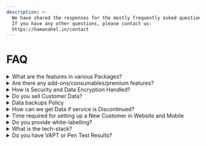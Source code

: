```yaml
---
description: >-
  We have shared the responses for the mostly frequently asked questions here.
  If you have any other questions, please contact us:
  https://hamanahel.in/contact
---
```


# FAQ



<details>

<summary>What are the features in various Packages?</summary>



</details>

<details>

<summary>Are there any add-ons/consumables/premium features?</summary>

Below are the Work in Progress details of Addons and  Consumables.\
[https://docs.hamanahel.in/customer-knowledge-base/configuration-options/vendor-accounts-and-consumables](https://docs.hamanahel.in/customer-knowledge-base/configuration-options/vendor-accounts-and-consumables)

</details>

<details>

<summary>How is Security and Data Encryption Handled?</summary>

Dedicated Database: Your church's data will reside in a separate database, ensuring it's not commingled with any other church's data. Standard Deployment: In our standard deployment, all databases are hosted on a shared database cluster. Dedicated Tenancy Option: If you prefer a fully isolated environment, we can arrange a dedicated tenancy upon request, providing a separate database cluster exclusively for your church's data.\
\
Comprehensive Protection: We employ encryption both in transit and at rest to safeguard your data. This means it's encrypted during transmission and while stored on our servers. \
\
Reliable Platforms: Our databases are deployed on industry-leading cloud platforms, Azure and AWS, which offer robust security measures.\
\
Access to the Database: Strict Access Controls: Only authorized management personnel have direct access to the database, which is located within a secure virtual private cloud (VPC). Development Processes: Our development team works on separate staging resources, and any changes are thoroughly reviewed by management before being implemented in production.&#x20;

Limited Data Sharing: In rare cases where production data is essential for troubleshooting, we provide redacted database dumps to the development team, typically sharing only 10% of the data.&#x20;

</details>

<details>

<summary>Do you sell Customer Data?</summary>

We have never sold the customer data and we will never do it.

</details>

<details>

<summary>Data backups Policy</summary>

Retention policy is 30 Days for Daily backups.\
Retention policy is 6 months for weekly backups.

</details>

<details>

<summary>How can we get Data if service is Discontinued?</summary>

Our Reports already allow you to export all the relevant details. However, if you require very specific report, the client will have to bear the cost of the development for the export format.

</details>

<details>

<summary>Time required for setting up a New Customer in Website and Mobile</summary>

New customer:  Same day activation and Setup

Offline to Online migration: Maximum 2 days of Onboarding Time.

</details>

<details>

<summary>Do you provide white-labelling?</summary>

White-labelling feature is being developed. Please get in touch for latest updates.

</details>

<details>

<summary>What is the tech-stack?</summary>

Backend: Dotnet, Laravel

Mobile App: Android (Native), Ios (Native)

Database: MySQL (Azure Managed Service)

Application Server: Azure App Service

Cloud: AWS, Azure, Cloudflare

</details>

<details>

<summary>Do you have VAPT or Pen Test Results?</summary>

We are currently engaged with a Security Audit Firm. As, per their suggestion, we are waiting for completing the migration from Azure to AWS to continue with assessment.

</details>
